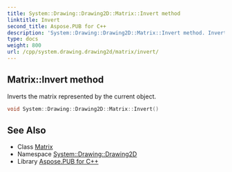 ```yaml
---
title: System::Drawing::Drawing2D::Matrix::Invert method
linktitle: Invert
second_title: Aspose.PUB for C++
description: 'System::Drawing::Drawing2D::Matrix::Invert method. Inverts the matrix represented by the current object in C++.'
type: docs
weight: 800
url: /cpp/system.drawing.drawing2d/matrix/invert/
---
```

## Matrix::Invert method


Inverts the matrix represented by the current object.

```cpp
void System::Drawing::Drawing2D::Matrix::Invert()
```

## See Also

* Class [Matrix](../)
* Namespace [System::Drawing::Drawing2D](../../)
* Library [Aspose.PUB for C++](../../../)
